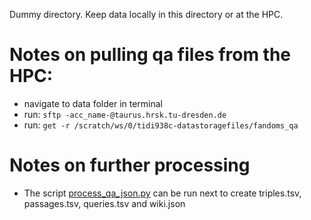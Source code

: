 Dummy directory. Keep data locally in this directory or at the HPC.

# Notes on pulling qa files from the HPC:
- navigate to data folder in terminal
- run: ```sftp -acc_name-@taurus.hrsk.tu-dresden.de```
- run: ```get -r /scratch/ws/0/tidi938c-datastoragefiles/fandoms_qa```

# Notes on further processing
- The script [process_qa_json.py](/retrieval/preprocessing/process_qa_json.py) can be run next to create triples.tsv, passages.tsv, queries.tsv and wiki.json